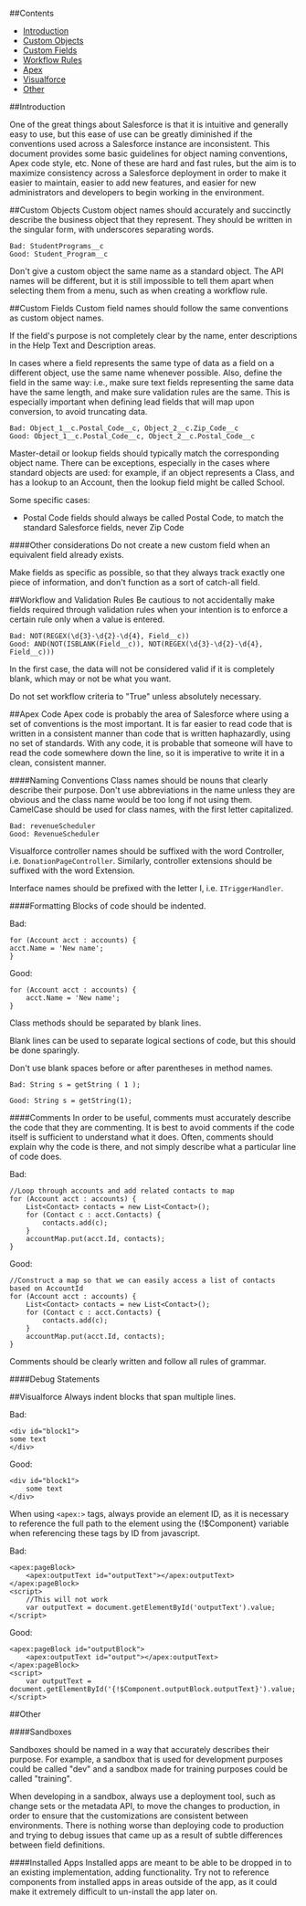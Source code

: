 ##Contents
* [Introduction](#introduction)
* [Custom Objects](#objects)
* [Custom Fields](#fields)
* [Workflow Rules](#workflow)
* [Apex](#apex)
* [Visualforce](#visualforce)
* [Other](#other)

##<a name="introduction"></a>Introduction

One of the great things about Salesforce is that it is intuitive and generally easy to use, but 
this ease of use can be greatly diminished if the conventions used across a Salesforce instance are inconsistent. 
This document provides some basic guidelines for object naming conventions, Apex code style, etc. 
None of these are hard and fast rules, but the aim is to maximize consistency across a Salesforce deployment 
in order to make it easier to maintain, easier to add new features, and easier for new administrators and 
developers to begin working in the environment. 

##<a name="objects"></a>Custom Objects
Custom object names should accurately and succinctly describe the business object that they represent. 
They should be written in the singular form, with underscores separating words.

```
Bad: StudentPrograms__c
Good: Student_Program__c
```

Don't give a custom object the same name as a standard object. The API names will be different, 
but it is still impossible to tell them apart when selecting them from a menu, such as when creating a workflow rule.

##<a name="fields"></a>Custom Fields
Custom field names should follow the same conventions as custom object names. 

If the field's purpose is not completely clear by the name, enter descriptions in the Help Text and Description areas. 

In cases where a field represents the same type of data as a field on a different object, 
use the same name whenever possible. Also, define the field in the same way: i.e., make sure text 
fields representing the same data have the same length, and make sure validation rules are 
the same. This is especially important when defining lead fields that will map upon conversion, 
to avoid truncating data.

```
Bad: Object_1__c.Postal_Code__c, Object_2__c.Zip_Code__c
Good: Object_1__c.Postal_Code__c, Object_2__c.Postal_Code__c
```

Master-detail or lookup fields should typically match the corresponding object name. 
There can be exceptions, especially in the cases where standard objects are used: 
for example, if an object represents a Class, and has a lookup to an Account, then the lookup field might be called School.

Some specific cases:

* Postal Code fields should always be called Postal Code, to match the standard Salesforce fields, never Zip Code

####Other considerations
Do not create a new custom field when an equivalent field already exists.

Make fields as specific as possible, so that they always track exactly one piece of information, 
and don't function as a sort of catch-all field.

##<a name="workflow"></a>Workflow and Validation Rules
Be cautious to not accidentally make fields required through validation rules 
when your intention is to enforce a certain rule only when a value is entered.

```
Bad: NOT(REGEX(\d{3}-\d{2}-\d{4}, Field__c))
Good: AND(NOT(ISBLANK(Field__c)), NOT(REGEX(\d{3}-\d{2}-\d{4}, Field__c)))
```

In the first case, the data will not be considered valid if it is completely blank, 
which may or not be what you want.

Do not set workflow criteria to "True" unless absolutely necessary.

##<a name="apex"></a>Apex Code
Apex code is probably the area of Salesforce where using a set of conventions is the most important. 
It is far easier to read code that is written in a consistent manner than code that is written haphazardly, 
using no set of standards.
With any code, it is probable that someone will have to read the code somewhere down the line, 
so it is imperative to write it in a clean, consistent manner.

####Naming Conventions
Class names should be nouns that clearly describe their purpose. 
Don't use abbreviations in the name unless they are obvious and the class name would be too long if not using them. 
CamelCase should be used for class names, with the first letter capitalized. 

```
Bad: revenueScheduler
Good: RevenueScheduler
```

Visualforce controller names should be suffixed with the word Controller, i.e. `DonationPageController`. 
Similarly, controller extensions should be suffixed with the word Extension. 

Interface names should be prefixed with the letter I, i.e. `ITriggerHandler`.

####Formatting
Blocks of code should be indented.

Bad:
```
for (Account acct : accounts) {
acct.Name = 'New name';
}
```

Good:
```
for (Account acct : accounts) {
    acct.Name = 'New name';
}
```

Class methods should be separated by blank lines. 

Blank lines can be used to separate logical sections of code, but this should be done sparingly.

Don't use blank spaces before or after parentheses in method names.

```
Bad: String s = getString ( 1 );
```

```
Good: String s = getString(1);
```

####Comments
In order to be useful, comments must accurately describe the code that they are commenting. It is best to avoid 
comments if the code itself is sufficient to understand what it does. Often, comments should explain 
why the code is there, and not simply describe what a particular line of code does. 

Bad:
```
//Loop through accounts and add related contacts to map
for (Account acct : accounts) {
    List<Contact> contacts = new List<Contact>();
	for (Contact c : acct.Contacts) {
	    contacts.add(c);
	}
	accountMap.put(acct.Id, contacts);
}
```

Good:
```
//Construct a map so that we can easily access a list of contacts based on AccountId
for (Account acct : accounts) {
    List<Contact> contacts = new List<Contact>();
	for (Contact c : acct.Contacts) {
	    contacts.add(c);
	}
	accountMap.put(acct.Id, contacts);
}
```
Comments should be clearly written and follow all rules of grammar.

####Debug Statements


##<a name="visualforce"></a>Visualforce
Always indent blocks that span multiple lines.

Bad:
```
<div id="block1">
some text
</div>
```

Good:
```
<div id="block1">
    some text
</div>
```

When using ```<apex:>``` tags, always provide an element ID, as it is necessary to reference the full path to the element 
using the {!$Component} variable when referencing these tags by ID from javascript.

Bad:
```
<apex:pageBlock>
    <apex:outputText id="outputText"></apex:outputText>
</apex:pageBlock>
<script>
    //This will not work
    var outputText = document.getElementById('outputText').value;
</script>
```

Good:
```
<apex:pageBlock id="outputBlock">
    <apex:outputText id="output"></apex:outputText>
</apex:pageBlock>
<script>
    var outputText = document.getElementById('{!$Component.outputBlock.outputText}').value;
</script>
```

##<a name="other"></a>Other

####Sandboxes

Sandboxes should be named in a way that accurately describes their purpose. 
For example, a sandbox that is used for development purposes could be called "dev" 
and a sandbox made for training purposes could be called "training". 

When developing in a sandbox, always use a deployment tool, such as change sets or the metadata API, 
to move the changes to production, in order to ensure that the customizations are consistent between environments. 
There is nothing worse than deploying code to production and trying to debug issues that came up as a 
result of subtle differences between field definitions.

####Installed Apps
Installed apps are meant to be able to be dropped in to an existing implementation, adding functionality. 
Try not to reference components from installed apps in areas outside of the app, as it could make it extremely 
difficult to un-install the app later on.